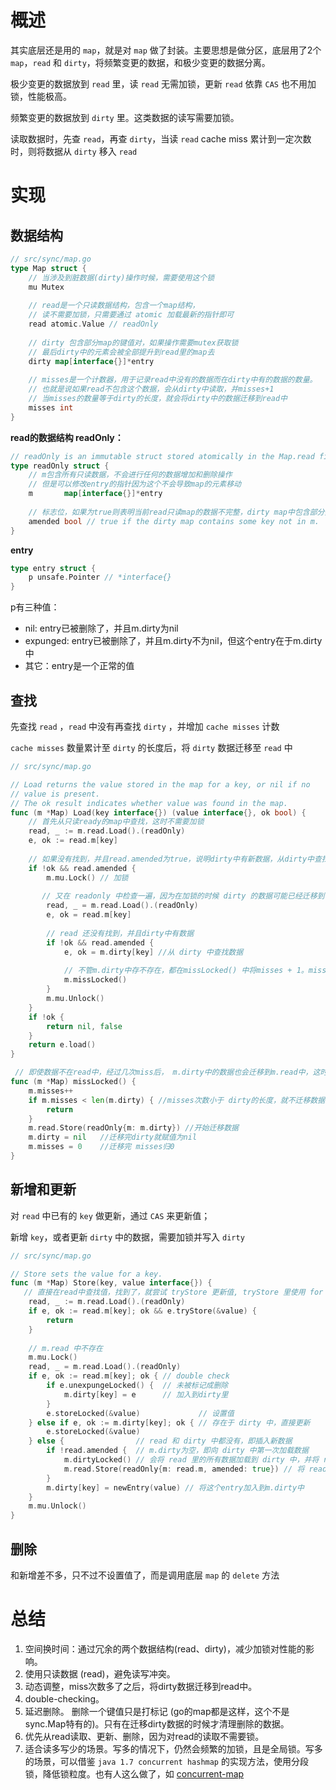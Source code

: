 # 概述
其实底层还是用的 `map`，就是对 `map` 做了封装。主要思想是做分区，底层用了2个 `map`，`read` 和 `dirty`，将频繁变更的数据，和极少变更的数据分离。

极少变更的数据放到 `read` 里，读 `read` 无需加锁，更新 `read` 依靠 `CAS` 也不用加锁，性能极高。

频繁变更的数据放到 `dirty` 里。这类数据的读写需要加锁。

读取数据时，先查 `read`，再查 `dirty`，当读 `read` cache miss 累计到一定次数时，则将数据从 `dirty` 移入 `read`



# 实现

## 数据结构

```go
// src/sync/map.go
type Map struct {
    // 当涉及到脏数据(dirty)操作时候，需要使用这个锁
    mu Mutex
    
    // read是一个只读数据结构，包含一个map结构，
    // 读不需要加锁，只需要通过 atomic 加载最新的指针即可
    read atomic.Value // readOnly
    
    // dirty 包含部分map的键值对，如果操作需要mutex获取锁
    // 最后dirty中的元素会被全部提升到read里的map去
    dirty map[interface{}]*entry
    
    // misses是一个计数器，用于记录read中没有的数据而在dirty中有的数据的数量。
    // 也就是说如果read不包含这个数据，会从dirty中读取，并misses+1
    // 当misses的数量等于dirty的长度，就会将dirty中的数据迁移到read中
    misses int
}
```



**read的数据结构 readOnly：**

```go
// readOnly is an immutable struct stored atomically in the Map.read field.
type readOnly struct {
    // m包含所有只读数据，不会进行任何的数据增加和删除操作 
    // 但是可以修改entry的指针因为这个不会导致map的元素移动
    m       map[interface{}]*entry
    
    // 标志位，如果为true则表明当前read只读map的数据不完整，dirty map中包含部分数据
    amended bool // true if the dirty map contains some key not in m.
}
```



**entry**

```go
type entry struct {
    p unsafe.Pointer // *interface{}
}
```
p有三种值：
- nil: entry已被删除了，并且m.dirty为nil
- expunged: entry已被删除了，并且m.dirty不为nil，但这个entry在于m.dirty中
- 其它：entry是一个正常的值



## 查找

先查找 `read` ，`read` 中没有再查找 `dirty` ，并增加 `cache misses` 计数

`cache misses` 数量累计至 `dirty` 的长度后，将 `dirty` 数据迁移至 `read` 中

```go
// src/sync/map.go

// Load returns the value stored in the map for a key, or nil if no
// value is present.
// The ok result indicates whether value was found in the map.
func (m *Map) Load(key interface{}) (value interface{}, ok bool) {
    // 首先从只读ready的map中查找，这时不需要加锁
    read, _ := m.read.Load().(readOnly)
    e, ok := read.m[key]
    
    // 如果没有找到，并且read.amended为true，说明dirty中有新数据，从dirty中查找，开始加锁了
    if !ok && read.amended {
        m.mu.Lock() // 加锁
        
       // 又在 readonly 中检查一遍，因为在加锁的时候 dirty 的数据可能已经迁移到了read中
        read, _ = m.read.Load().(readOnly)
        e, ok = read.m[key]
        
        // read 还没有找到，并且dirty中有数据
        if !ok && read.amended {
            e, ok = m.dirty[key] //从 dirty 中查找数据
            
            // 不管m.dirty中存不存在，都在missLocked() 中将misses + 1。misses = len(m.dirty)时就会把m.dirty中的数据迁移到m.read中
            m.missLocked()
        }
        m.mu.Unlock()
    }
    if !ok {
        return nil, false
    }
    return e.load()
}

 // 即使数据不在read中，经过几次miss后， m.dirty中的数据也会迁移到m.read中，这时又可以从read中查找。
func (m *Map) missLocked() {
    m.misses++
    if m.misses < len(m.dirty) { //misses次数小于 dirty的长度，就不迁移数据，直接返回
        return
    }
    m.read.Store(readOnly{m: m.dirty}) //开始迁移数据
    m.dirty = nil   //迁移完dirty就赋值为nil
    m.misses = 0    //迁移完 misses归0
}
```



## 新增和更新

对 `read` 中已有的 `key` 做更新，通过 `CAS` 来更新值；

新增 `key`，或者更新 `dirty` 中的数据，需要加锁并写入 `dirty`

```go
// src/sync/map.go

// Store sets the value for a key.
func (m *Map) Store(key, value interface{}) {
   // 直接在read中查找值，找到了，就尝试 tryStore 更新值, tryStore 里使用 for 循环 + CAS 的方式进行更新
    read, _ := m.read.Load().(readOnly)
    if e, ok := read.m[key]; ok && e.tryStore(&value) {
        return
    }
    
    // m.read 中不存在
    m.mu.Lock()
    read, _ = m.read.Load().(readOnly)
    if e, ok := read.m[key]; ok { // double check
        if e.unexpungeLocked() {  // 未被标记成删除
            m.dirty[key] = e      // 加入到dirty里
        }
        e.storeLocked(&value)             // 设置值
    } else if e, ok := m.dirty[key]; ok { // 存在于 dirty 中，直接更新
        e.storeLocked(&value)
    } else {                // read 和 dirty 中都没有，即插入新数据
        if !read.amended {  // m.dirty为空，即向 dirty 中第一次加载数据
            m.dirtyLocked() // 会将 read 里的所有数据加载到 dirty 中，并将 read 里的键值标记为 expunged
            m.read.Store(readOnly{m: read.m, amended: true}) // 将 read.amended 字段标记为true，下次查找会启用dirty查找
        }
        m.dirty[key] = newEntry(value) // 将这个entry加入到m.dirty中
    }
    m.mu.Unlock()
}
```



## 删除

和新增差不多，只不过不设置值了，而是调用底层 `map` 的 `delete` 方法




# 总结
1. 空间换时间：通过冗余的两个数据结构(read、dirty)，减少加锁对性能的影响。
2. 使用只读数据 (read)，避免读写冲突。
3. 动态调整，miss次数多了之后，将dirty数据迁移到read中。
4. double-checking。
5. 延迟删除。 删除一个键值只是打标记 (go的map都是这样，这个不是sync.Map特有的)。只有在迁移dirty数据的时候才清理删除的数据。
6. 优先从read读取、更新、删除，因为对read的读取不需要锁。
7. 适合读多写少的场景。写多的情况下，仍然会频繁的加锁，且是全局锁。写多的场景，可以借鉴 `java 1.7 concurrent hashmap` 的实现方法，使用分段锁，降低锁粒度。也有人这么做了，如 [concurrent-map](https://github.com/orcaman/concurrent-map)